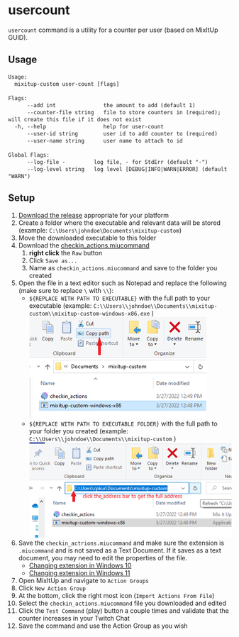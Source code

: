 # usercount

`usercount` command is a utility for a counter per user (based on MixItUp GUID).

## Usage
```
Usage:
  mixitup-custom user-count [flags]

Flags:
      --add int               the amount to add (default 1)
      --counter-file string   file to store counters in (required); will create this file if it does not exist
  -h, --help                  help for user-count
      --user-id string        user id to add counter to (required)
      --user-name string      user name to attach to id

Global Flags:
      --log-file -         log file, - for StdErr (default "-")
      --log-level string   log level [DEBUG|INFO|WARN|ERROR] (default "WARN")
```

## Setup
1. [Download the release](https://github.com/cpkurotori/mixitup-custom/releases) appropriate for your platform
1. Create a folder where the executable and relevant data will be stored (example: `C:\Users\johndoe\Documents\mixitup-custom`)
1. Move the downloaded executable to this folder
1. Download the [checkin_actions.miucommand](/cmd/usercount/checkin_actions.miucommand)
    1. **right click** the `Raw` button
    1. Click `Save as...`
    1. Name as `checkin_actions.miucommand` and save to the folder you created
1. Open the file in a text editor such as Notepad and replace the following (make sure to replace `\` with `\\`):
    - `${REPLACE WITH PATH TO EXECUTABLE}` with the full path to your executable (example: `C:\\Users\\johndoe\\Documents\\mixitup-custom\\mixitup-custom-windows-x86.exe` )
    <br>![getting executable path](executable_path.png)
    - `${REPLACE WITH PATH TO EXECUTABLE FOLDER}` with the full path to your folder you created (example: `C:\\Users\\johndoe\\Documents\\mixitup-custom` )
    <br>![getting folder path](folder_path.png)
1. Save the `checkin_actrions.miucommand` and make sure the extension is `.miucommand` and is not saved as a Text Document. If it saves as a text document, you may need to edit the properties of the file.
    - [Changing extension in Windows 10](https://www.partitionwizard.com/partitionmanager/change-file-extension-windows-10.html)
    - [Changing extension in Windows 11](https://nerdschalk.com/how-to-change-a-file-type-on-windows-11-basic-and-advanced-ways-to-do-so/)
1. Open MixItUp and navigate to `Action Groups`
1. Click `New Action Group`
1. At the bottom, click the right most icon (`Import Actions From File`)
1. Select the `checkin_actions.miucommand` file you downloaded and edited
1. Click the `Test Command` (play) button a couple times and validate that the counter increases in your Twitch Chat
1. Save the command and use the Action Group as you wish